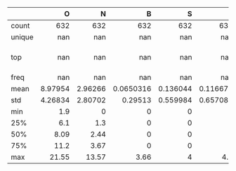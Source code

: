 |        |         O |         N |           B |          S |          P |     SSA |   Smicro |    Smeso |   Smicro/SSA |         PV |     Vmicro |      Vmeso |   Vmicro/PV |       Dap |      ID/IG | Elyte    | CC                   |       AML |          PW |       CD |       Cs |
|:-------|----------:|----------:|------------:|-----------:|-----------:|--------:|---------:|---------:|-------------:|-----------:|-----------:|-----------:|------------:|----------:|-----------:|:---------|:---------------------|----------:|------------:|---------:|---------:|
| count  | 632       | 632       | 632         | 632        | 632        |  632    |  449     |  449     |  449         | 632        | 567        | 567        | 567         | 632       | 632        | 632      | 632                  | 548       | 632         | 632      | 632      |
| unique | nan       | nan       | nan         | nan        | nan        |  nan    |  nan     |  nan     |  nan         | nan        | nan        | nan        | nan         | nan       | nan        | 4        | 8                    | nan       | nan         | nan      | nan      |
| top    | nan       | nan       | nan         | nan        | nan        |  nan    |  nan     |  nan     |  nan         | nan        | nan        | nan        | nan         | nan       | nan        | 2M ZnSO4 | stainless-steel mesh | nan       | nan         | nan      | nan      |
| freq   | nan       | nan       | nan         | nan        | nan        |  nan    |  nan     |  nan     |  nan         | nan        | nan        | nan        | nan         | nan       | nan        | 310      | 378                  | nan       | nan         | nan      | nan      |
| mean   |   8.97954 |   2.96266 |   0.0650316 |   0.136044 |   0.116677 | 1792.65 |  833.783 |  992.679 |    0.485884  |   1.28809  |   0.507422 |   0.849425 |   0.404033  |   3.08614 |   1.27042  | nan      | nan                  |   1.92412 |   1.64354   |  10.735  |  93.7123 |
| std    |   4.26834 |   2.80702 |   0.29513   |   0.559984 |   0.657085 |  890.23 |  585.806 |  702.885 |    0.249439  |   0.686344 |   0.293335 |   0.641086 |   0.215516  |   1.50848 |   0.706324 | nan      | nan                  |   1.88361 |   0.0851535 |  21.9292 |  39.3339 |
| min    |   1.9     |   0       |   0         |   0        |   0        |  225.22 |  126.5   |   17.99  |    0.0971881 |   0.1      |   0.07     |   0.03714  |   0.0606061 |   1.48839 |   0.7      | nan      | nan                  |   1       |   1.6       |   0.05   |   9.5    |
| 25%    |   6.1     |   1.3     |   0         |   0        |   0        | 1046.5  |  364.9   |  360.34  |    0.277778  |   0.81     |   0.271    |   0.412    |   0.205882  |   2.1844  |   0.917    | nan      | nan                  |   1       |   1.6       |   0.5    |  66.4    |
| 50%    |   8.09    |   2.44    |   0         |   0        |   0        | 1678.38 |  694     |  831     |    0.448598  |   1.23     |   0.519    |   0.74     |   0.403101  |   2.53189 |   1.01     | nan      | nan                  |   1.5     |   1.6       |   3      |  90.05   |
| 75%    |  11.2     |   3.67    |   0         |   0        |   0        | 2370    | 1125     | 1488.7   |    0.678026  |   1.7175   |   0.69     |   1        |   0.575916  |   3.6019  |   1.13     | nan      | nan                  |   2       |   1.6       |  10      | 116.025  |
| max    |  21.55    |  13.57    |   3.66      |   4        |   4.7      | 3553.1  | 2937     | 2776     |    0.954463  |   3.428    |   1.22     |   3.087    |   0.939857  |   9.34235 |   4.4      | nan      | nan                  |  10       |   2         | 200      | 250      |